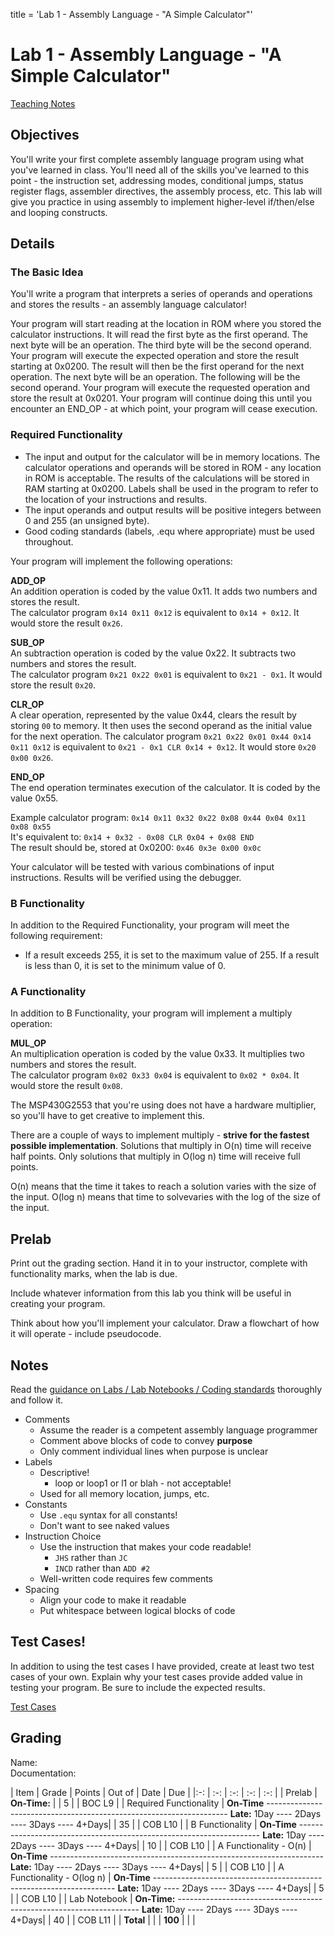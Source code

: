 title = 'Lab 1 - Assembly Language - "A Simple Calculator"'

# Lab 1 - Assembly Language - "A Simple Calculator"

[Teaching Notes](notes.html)

## Objectives

You'll write your first complete assembly language program using what you've learned in class.  You'll need all of the skills you've learned to this point - the instruction set, addressing modes, conditional jumps, status register flags, assembler directives, the assembly process, etc.  This lab will give you practice in using assembly to implement higher-level if/then/else and looping constructs.

## Details

### The Basic Idea

You'll write a program that interprets a series of operands and operations and stores the results - an assembly language calculator!

Your program will start reading at the location in ROM where you stored the calculator instructions.  It will read the first byte as the first operand.  The next byte will be an operation.  The third byte will be the second operand.  Your program will execute the expected operation and store the result starting at 0x0200.  The result will then be the first operand for the next operation.  The next byte will be an operation.  The following will be the second operand.  Your program will execute the requested operation and store the result at 0x0201.  Your program will continue doing this until you encounter an END_OP - at which point, your program will cease execution.

### Required Functionality

- The input and output for the calculator will be in memory locations.  The calculator operations and operands will be stored in ROM - any location in ROM is acceptable.  The results of the calculations will be stored in RAM starting at 0x0200.  Labels shall be used in the program to refer to the location of your instructions and results.
- The input operands and output results will be positive integers between 0 and 255 (an unsigned byte).
- Good coding standards (labels, .equ where appropriate) must be used throughout.

Your program will implement the following operations:

**ADD_OP**  
An addition operation is coded by the value 0x11.  It adds two numbers and stores the result.  
The calculator program `0x14 0x11 0x12` is equivalent to `0x14 + 0x12`.  It would store the result `0x26`.

**SUB_OP**  
An subtraction operation is coded by the value 0x22.  It subtracts two numbers and stores the result.  
The calculator program `0x21 0x22 0x01` is equivalent to `0x21 - 0x1`.  It would store the result `0x20`.

**CLR_OP**  
A clear operation, represented by the value 0x44, clears the result by storing `00` to memory.  It then uses the second operand as the initial value for the next operation.
The calculator program `0x21 0x22 0x01 0x44 0x14 0x11 0x12` is equivalent to `0x21 - 0x1 CLR 0x14 + 0x12`.  It would store `0x20 0x00 0x26`.

**END_OP**  
The end operation terminates execution of the calculator.  It is coded by the value 0x55.

Example calculator program: `0x14 0x11 0x32 0x22 0x08 0x44 0x04 0x11 0x08 0x55`  
It's equivalent to: `0x14 + 0x32 - 0x08 CLR 0x04 + 0x08 END`  
The result should be, stored at 0x0200: `0x46 0x3e 0x00 0x0c`

Your calculator will be tested with various combinations of input instructions.  Results will be verified using the debugger.

### B Functionality

In addition to the Required Functionality, your program will meet the following requirement:

- If a result exceeds 255, it is set to the maximum value of 255.  If a result is less than 0, it is set to the minimum value of 0.

### A Functionality

In addition to B Functionality, your program will implement a multiply operation:

**MUL_OP**  
An multiplication operation is coded by the value 0x33.  It multiplies two numbers and stores the result.  
The calculator program `0x02 0x33 0x04` is equivalent to `0x02 * 0x04`.  It would store the result `0x08`.

The MSP430G2553 that you're using does not have a hardware multiplier, so you'll have to get creative to implement this.

There are a couple of ways to implement multiply - **strive for the fastest possible implementation**.  Solutions that multiply in O(n) time will receive half points.  Only solutions that multiply in O(log n) time will receive full points.

O(n) means that the time it takes to reach a solution varies with the size of the input.  O(log n) means that time to solvevaries with the log of the size of the input.

## Prelab

Print out the grading section.  Hand it in to your instructor, complete with functionality marks, when the lab is due.  

Include whatever information from this lab you think will be useful in creating your program.

Think about how you'll implement your calculator.  Draw a flowchart of how it will operate - include pseudocode.

## Notes

Read the [guidance on Labs / Lab Notebooks / Coding standards](/admin/labs.html) thoroughly and follow it.

- Comments
    - Assume the reader is a competent assembly language programmer
    - Comment above blocks of code to convey **purpose**
    - Only comment individual lines when purpose is unclear
- Labels
    - Descriptive!
        - loop or loop1 or l1 or blah - not acceptable!
    - Used for all memory location, jumps, etc. 
- Constants
    - Use `.equ` syntax for all constants!
    - Don't want to see naked values
- Instruction Choice
    - Use the instruction that makes your code readable!
        - `JHS` rather than `JC`
        - `INCD` rather than `ADD #2`
    - Well-written code requires few comments
- Spacing
    - Align your code to make it readable
    - Put whitespace between logical blocks of code

## Test Cases!

In addition to using the test cases I have provided, create at least two test cases of your own.  Explain why your test cases provide added value in testing your program.  Be sure to include the expected results.

[Test Cases](test_cases.html)

## Grading

Name:<br>
Documentation:<br>

| Item | Grade | Points | Out of | Date | Due |
|:-: | :-: | :-: | :-: | :-: |
| Prelab | **On-Time:** | | 5 | | BOC L9 |
| Required Functionality | **On-Time** -------------------------------------------------------------------- **Late:** 1Day ---- 2Days ---- 3Days ---- 4+Days| | 35 | | COB L10 |
| B Functionality | **On-Time** -------------------------------------------------------------------- **Late:** 1Day ---- 2Days ---- 3Days ---- 4+Days| | 10 | | COB L10 |
| A Functionality - O(n) | **On-Time** -------------------------------------------------------------------- **Late:** 1Day ---- 2Days ---- 3Days ---- 4+Days| | 5 | | COB L10 |
| A Functionality - O(log n) | **On-Time** -------------------------------------------------------------------- **Late:** 1Day ---- 2Days ---- 3Days ---- 4+Days| | 5 | | COB L10 |
| Lab Notebook | **On-Time:** -------------------------------------------------------------------- **Late:** 1Day ---- 2Days ---- 3Days ---- 4+Days| | 40 | | COB L11 |
| **Total** | | | **100** | | |
